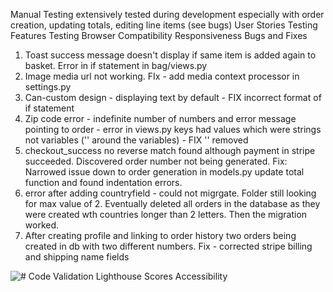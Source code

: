 Manual Testing
extensively tested during development especially with order creation, updating totals, editing line items (see bugs)
User Stories Testing
Features Testing
Browser Compatibility
Responsiveness
Bugs and Fixes
1. Toast success message doesn't display if same item is added again to basket. Error in if statement in bag/views.py
2. Image media url not working. FIx - add media context processor in settings.py
3. Can-custom design - displaying text by default - FIX incorrect format of if statement
4. Zip code error - indefinite number of numbers and error message pointing to order - error in views.py keys had values which were strings not variables ('' around the variables) - FIX '' removed
5. checkout_success no reverse match found although payment in stripe succeeded. Discovered order number not being generated. Fix: Narrowed issue down to order generation in models.py update total function and found indentation errors.
6. error after adding countryfield - could not migrgate. Folder still looking for max value of 2. Eventually deleted all orders in the database as they were created wth countries longer than 2 letters. Then the migration worked.
7. After creating profile and linking to order history two orders being created in db with two different numbers. Fix - corrected stripe billing and shipping name fields

![#](documentation/screenshots/##.png)
Code Validation
Lighthouse Scores
Accessibility
